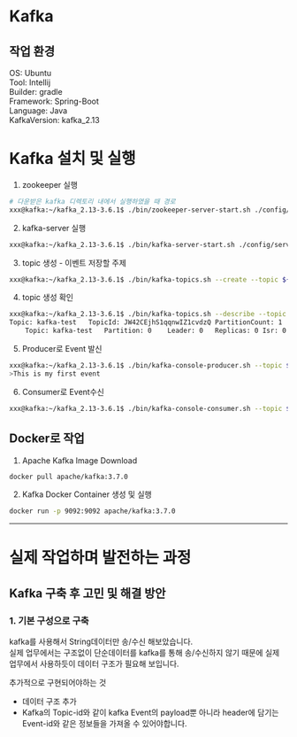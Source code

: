 # Kafka

## **작업 환경**
OS: Ubuntu  
Tool: Intellij  
Builder: gradle  
Framework: Spring-Boot  
Language: Java  
KafkaVersion: kafka_2.13

# Kafka 설치 및 실행
1. zookeeper 실행
```bash
# 다운받은 kafka 디렉토리 내에서 실행하였을 때 경로
xxx@kafka:~/kafka_2.13-3.6.1$ ./bin/zookeeper-server-start.sh ./config/zookeeper.properties 
```

2. kafka-server 실행
```bash
xxx@kafka:~/kafka_2.13-3.6.1$ ./bin/kafka-server-start.sh ./config/server.properties
```

3. topic 생성 - 이벤트 저장할 주제
```bash
xxx@kafka:~/kafka_2.13-3.6.1$ ./bin/kafka-topics.sh --create --topic ${원하는topic명:kafka-test} --bootstrap-server ${사용하길 원하는 주소:localhost:9092}
```

4. topic 생성 확인
```bash
xxx@kafka:~/kafka_2.13-3.6.1$ ./bin/kafka-topics.sh --describe --topic ${topicName:kafka-test}  --bootstrap-server ${Address:localhost:9092}
Topic: kafka-test	TopicId: JW42CEjhS1qqnwIZ1cvdzQ	PartitionCount: 1	ReplicationFactor: 1	Configs: 
	Topic: kafka-test	Partition: 0	Leader: 0	Replicas: 0	Isr: 0
```

5. Producer로 Event 발신
```bash
xxx@kafka:~/kafka_2.13-3.6.1$ ./bin/kafka-console-producer.sh --topic ${topicName:kafka-test} --bootstrap-server ${Address:localhost:9092}
>This is my first event
```

6. Consumer로 Event수신
```bash
xxx@kafka:~/kafka_2.13-3.6.1$ ./bin/kafka-console-consumer.sh --topic ${topicName:kafka-test} --bootstrap-server ${Address:localhost:9092}
```

## Docker로 작업

1. Apache Kafka Image Download
```bash
docker pull apache/kafka:3.7.0
```

2. Kafka Docker Container 생성 및 실행
```bash
docker run -p 9092:9092 apache/kafka:3.7.0 
```
---
# 실제 작업하며 발전하는 과정
## Kafka 구축 후 고민 및 해결 방안
### 1. 기본 구성으로 구축
kafka를 사용해서 String데이터만 송/수신 해보았습니다.  
실제 업무에서는 구조없이 단순데이터를 kafka를 통해 송/수신하지 않기 때문에 실제 업무에서 사용하듯이 데이터 구조가 필요해 보입니다.

추가적으로 구현되어야하는 것
- 데이터 구조 추가
- Kafka의 Topic-id와 같이 kafka Event의 payload뿐 아니라 header에 담기는 Event-id와 같은 정보들을 가져올 수 있어야합니다.

